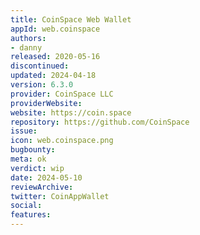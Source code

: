 ```yaml
---
title: CoinSpace Web Wallet
appId: web.coinspace
authors:
- danny
released: 2020-05-16
discontinued: 
updated: 2024-04-18
version: 6.3.0
provider: CoinSpace LLC
providerWebsite: 
website: https://coin.space
repository: https://github.com/CoinSpace
issue: 
icon: web.coinspace.png
bugbounty: 
meta: ok
verdict: wip
date: 2024-05-10
reviewArchive:
twitter: CoinAppWallet
social:
features:
---
```

